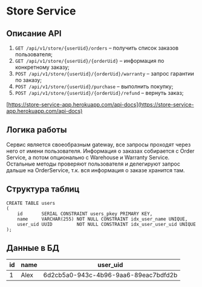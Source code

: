 # Store Service

## Описание API
1. `GET /api/v1/store/{userUid}/orders` – получить список заказов пользователя;
1. `GET /api/v1/store/{userUid}/{orderUid}` – информация по конкретному заказу;
1. `POST /api/v1/store/{userUid}/{orderUid}/warranty` – запрос гарантии по заказу;
1. `POST /api/v1/store/{userUid}/purchase` – выполнить покупку;
1. `POST /api/v1/store/{userUid}/{orderUid}/refund` – вернуть заказ;

[https://store-service-app.herokuapp.com/api-docs](https://store-service-app.herokuapp.com/api-docs)

## Логика работы
Сервис является своеобразным gateway, все запросы проходят через него от имени пользователя.
Информация о заказах собирается с Order Service, а потом опционально с Warehouse и Warranty Service.   
Остальные методы проверяют пользователя и делегируют запрос дальше на OrderService, т.к. вся информация о заказе хранится там. 

## Структура таблиц
```postgresql
CREATE TABLE users
(
    id       SERIAL CONSTRAINT users_pkey PRIMARY KEY,
    name     VARCHAR(255) NOT NULL CONSTRAINT idx_user_name UNIQUE,
    user_uid UUID         NOT NULL CONSTRAINT idx_user_user_uid UNIQUE
);
```

## Данные в БД
 id | name |user_uid
--- | ---- | ---
 1  | Alex |6d2cb5a0-943c-4b96-9aa6-89eac7bdfd2b
